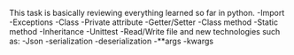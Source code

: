 This task is basically reviewing everything learned so far in python.
-Import
-Exceptions
-Class
-Private attribute
-Getter/Setter
-Class method
-Static method
-Inheritance
-Unittest
-Read/Write file
and new technologies such as:
-Json 
-serialization
-deserialization
-**args
-kwargs
